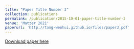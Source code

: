 ```yaml
---
title: "Paper Title Number 3"
collection: publications
permalink: /publication/2015-10-01-paper-title-number-3
venue: 'Matter 2021'
paperurl: 'http://tang-wenhui.github.io/files/paper3.pdf'
---
```


[Download paper here](http://academicpages.github.io/files/paper3.pdf)

